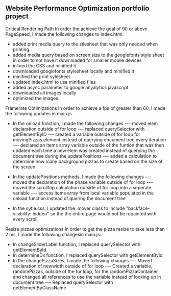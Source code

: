 ## Website Performance Optimization portfolio project

Critical Rendering Path
In order the achieve the goal of 90 or above PageSpeed, I made the following changes to index.html:
- added print media query to the stlesheet that was only needed when printing
- added media query based on screen size to the googlefonts style sheet in order to not have it downloaded for smaller mobile devices
- inlined the CSS and minified it
- downloaded googlefonts stylesheet locally and minified it
- minified the print sylesheet
- updated index.html to use minified files
- added async parameter to google anyalytics javascript
- downloaded all images locally
- optimized the images

Framerate Optimizations
In order to achieve a fps of greater than 60, I made the following updates in main.js
- In the onload function, I made the following changes
--- moved elem declaration outside of for loop
--- replaced querySelector with getElementByID
--- created a variable outside of for loop for movingPizzas element instead of querying document tree every iteration
--- declared an items array variable outside of the funtion that was then updated each time a new elem was created instead of querying the document tree during the updatePositions
--- added a calculation to determine how many background pizzas to create based on the size of the screen

- In the updatePositions methods, I made the following changes
--- moved the declaration of the phase variable outside of for loop
--- moved the scrolltop calculation outside of for loop into a seperate variable
--- access items array from local variable populated in the onload function instead of quering the document tree

- In the sytle.css, I updated the .mover class to include "backface-visibility: hidden" so the the entire page would not be repainted with every scroll

Resize pizzas optimizations
In order to get the pizza resize to take less than 2 ms, I made the following changesin main.js:
- In changeSliderLabel function, I replaced querySelector with getElementById
- In determineDx function, I replaced querySelector with getElementById
- In the changePizzaSizes, I made the following changes
--- Moved declaration of newwidth outside of for loop
--- Created a variable, randomPizzas, outside of the for loop, for the randomPizzaContainer and changed all references to use the variable instead of looking up in document tree
--- Replaced querySelector with getElementByClassName


